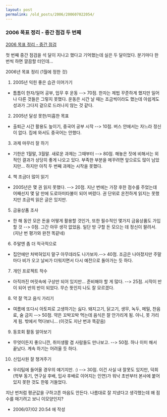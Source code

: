 ```yaml
---
layout: post
permalink: /old_posts/2006/200607022054/
---
```


### 2006 목표 정리 - 중간 점검 두 번째

<a href="1532689.html" title="">2006 목표 정리 - 중간 점검</a> 

첫 번째 중간 점검을 석 달이 지나고 했다고 기억했는데 실은 두 달이었다. 분기마다 한 번씩 하면 깔끔할 터인데...

2006년 목표 정리 (1월에 정한 것)

1. 2005년 익힌 좋은 습관 이어가기
- 틈틈이 한자/일어 공부, 업무 후 운동
--> 70점. 한자는 제법 꾸준하게 했지만 일어나 다른 것들은 그렇지 못했다. 운동은 시간 날 때는 조금씩이라도 했는데 아쉽게도 성과가 그다지 겉으로 드러나지 않는 것 같다.
2. 2005년 달성 못한/미흡한 목표
- 출퇴근 시간 활용도 높이기, 중국어 공부 시작
--> 10점. 버스 안에서는 자느라 정신이 없다. 집에 와서도 중국어는 안했다.

3. 과제 마무리 잘 하기
- 기한은 1월말, 3월말. 새로운 과제는 그때부터
--> 80점. 해놓은 짓에 비해서는 외적인 결과가 상당히 좋게 나오고 있다. 부족한 부분을 메꾸려면 앞으로도 많이 남았지만... 하지만 아직 두 번째 과제는 시작을 못했다.

4. 책 조금더 많이 읽기
- 2005년은 몇 권 읽지 못했다.
--> 20점. 지난 번에는 가장 후한 점수를 주었는데 어째선지 몇 달 만에 도로아미타불이 되어 버렸다. 권 단위로 온전하게 읽지는 못했지만 조금씩 읽은 글은 있지만.

5. 금융상품 조사
- 한 해 동안 모은 돈을 어떻게 활용할 것인가, 또한 필수적인 몇가지 금융상품도 가입할 것
--> 0점. 그간 아무 생각 없었음. 일단 방 구할 돈 모으는 데 정신이 팔려서. (지난 번 평가와 완전 똑같네)

6. 주말엔 좀 더 적극적으로
- 집안에만 처박혀있지 말구 아무데라도 나가보자.--> 40점. 조금은 나아졌지만 주말마다 비가 오고 날씨가 더워지면서 다시 예전으로 돌아가는 듯 하다.

7. 개인 프로젝트 착수
- 아직까진 머릿속에 구상만 되어 있지만... 준비해야 할 게 많다.
--> 25점. 시작이 반이 되어 반의 반이 되었다. 무슨 뜻인지 나도 잘 모르겠다.

8. 약 잘 먹고 음식 가리기
- 여름에 또다시 아토피로 고생하기는 싫다. 돼지고기, 닭고기, 생무, 녹두, 메밀, 찬음료, 술 금지
--> 50점. 약은 꼬박꼬박 먹는데 음식은 잘 안가리게 됨. 아니, 못 가리게 됨. 밖에서 먹다보니... (이것도 지난 번과 똑같음)

9. 동호회 활동 알아보기
- 무엇이든지 좋으니깐, 취미생활 겸 사람들도 만나보고.
--> 50점. 하나 이미 해서 끝났다. 계속 하기는 어려울 듯 하다.

10. 신입사원 잘 챙겨주기
- 우리팀에 들어올 경우의 얘기지만. :)
--> 30점. 이건 사실 내 잘못도 있지만, 덕희(학부 동기, 연구실 후배, 입사 후배로 이어지는 인연)가 워낙 초반부터 본사에 붙어있지 못한 것도 한몫 거들었다.


지난 번처럼 평균값을 구하고픈 마음도 안든다. 나름대로 잘 지냈다고 생각했는데 왜 점수를 매기려고 보니 이모양인지?





- 2006/07/02 20:54 에 작성
